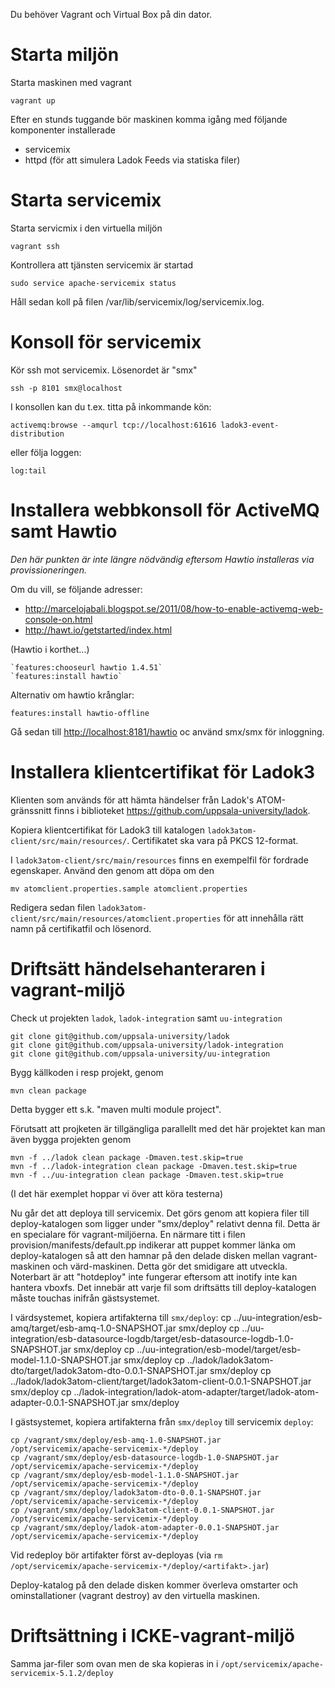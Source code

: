 Du behöver Vagrant och Virtual Box på din dator.

Starta miljön
=============

Starta maskinen med vagrant

    vagrant up

Efter en stunds tuggande bör maskinen komma igång med följande komponenter installerade

* servicemix
* httpd (för att simulera Ladok Feeds via statiska filer)

Starta servicemix
=================

Starta servicmix i den virtuella miljön

    vagrant ssh

Kontrollera att tjänsten servicemix är startad

    sudo service apache-servicemix status

Håll sedan koll på filen /var/lib/servicemix/log/servicemix.log.

Konsoll för servicemix
======================
Kör ssh mot servicemix. Lösenordet är "smx"

    ssh -p 8101 smx@localhost

I konsollen kan du t.ex. titta på inkommande kön:

    activemq:browse --amqurl tcp://localhost:61616 ladok3-event-distribution

eller följa loggen:

    log:tail


Installera webbkonsoll för ActiveMQ samt Hawtio
===============================================
*Den här punkten är inte längre nödvändig eftersom Hawtio installeras via provissioneringen.*

Om du vill, se följande adresser:

* <http://marcelojabali.blogspot.se/2011/08/how-to-enable-activemq-web-console-on.html>
* <http://hawt.io/getstarted/index.html>

(Hawtio i korthet...)

	`features:chooseurl hawtio 1.4.51`
	`features:install hawtio`

Alternativ om hawtio krånglar:

    features:install hawtio-offline

Gå sedan till <http://localhost:8181/hawtio> oc använd smx/smx för inloggning.

Installera klientcertifikat för Ladok3
======================================
Klienten som används för att hämta händelser från Ladok's ATOM-gränssnitt finns i biblioteket <https://github.com/uppsala-university/ladok>.

Kopiera klientcertifikat för Ladok3 till katalogen `ladok3atom-client/src/main/resources/`. Certifikatet ska vara på PKCS 12-format.

I `ladok3atom-client/src/main/resources` finns en exempelfil för fordrade egenskaper. Använd den genom att döpa om den

    mv atomclient.properties.sample atomclient.properties

Redigera sedan filen `ladok3atom-client/src/main/resources/atomclient.properties` för att innehålla rätt namn på certifikatfil och lösenord.

Driftsätt händelsehanteraren i vagrant-miljö
============================================
Check ut projekten `ladok`, `ladok-integration` samt `uu-integration` 

    git clone git@github.com/uppsala-university/ladok
    git clone git@github.com/uppsala-university/ladok-integration
    git clone git@github.com/uppsala-university/uu-integration

Bygg källkoden i resp projekt, genom

    mvn clean package

Detta bygger ett s.k. "maven multi module project".

Förutsatt att projketen är tillgängliga parallellt med det här projektet kan man även bygga projekten genom

    mvn -f ../ladok clean package -Dmaven.test.skip=true
    mvn -f ../ladok-integration clean package -Dmaven.test.skip=true
    mvn -f ../uu-integration clean package -Dmaven.test.skip=true

(I det här exemplet hoppar vi över att köra testerna)

Nu går det att deploya till servicemix. Det görs genom att kopiera filer till deploy-katalogen som
ligger under "smx/deploy" relativt denna fil. Detta är en specialare för vagrant-miljöerna. En närmare
titt i filen provision/manifests/default.pp indikerar att puppet kommer länka om deploy-katalogen så
att den hamnar på den delade disken mellan vagrant-maskinen och värd-maskinen. Detta gör det smidigare
att utveckla. Noterbart är att "hotdeploy" inte fungerar eftersom att inotify inte kan hantera vboxfs.
Det innebär att varje fil som driftsätts till deploy-katalogen måste touchas inifrån gästsystemet.


I värdsystemet, kopiera artifakterna till `smx/deploy`:
    cp ../uu-integration/esb-amq/target/esb-amq-1.0-SNAPSHOT.jar smx/deploy
    cp ../uu-integration/esb-datasource-logdb/target/esb-datasource-logdb-1.0-SNAPSHOT.jar smx/deploy
    cp ../uu-integration/esb-model/target/esb-model-1.1.0-SNAPSHOT.jar smx/deploy
    cp ../ladok/ladok3atom-dto/target/ladok3atom-dto-0.0.1-SNAPSHOT.jar smx/deploy
    cp ../ladok/ladok3atom-client/target/ladok3atom-client-0.0.1-SNAPSHOT.jar smx/deploy
    cp ../ladok-integration/ladok-atom-adapter/target/ladok-atom-adapter-0.0.1-SNAPSHOT.jar smx/deploy

I gästsystemet, kopiera artifakterna från `smx/deploy` till servicemix `deploy`:

	cp /vagrant/smx/deploy/esb-amq-1.0-SNAPSHOT.jar /opt/servicemix/apache-servicemix-*/deploy
    cp /vagrant/smx/deploy/esb-datasource-logdb-1.0-SNAPSHOT.jar /opt/servicemix/apache-servicemix-*/deploy
    cp /vagrant/smx/deploy/esb-model-1.1.0-SNAPSHOT.jar /opt/servicemix/apache-servicemix-*/deploy
    cp /vagrant/smx/deploy/ladok3atom-dto-0.0.1-SNAPSHOT.jar /opt/servicemix/apache-servicemix-*/deploy
    cp /vagrant/smx/deploy/ladok3atom-client-0.0.1-SNAPSHOT.jar /opt/servicemix/apache-servicemix-*/deploy
    cp /vagrant/smx/deploy/ladok-atom-adapter-0.0.1-SNAPSHOT.jar /opt/servicemix/apache-servicemix-*/deploy

Vid redeploy bör artifakter först av-deployas (via `rm  /opt/servicemix/apache-servicemix-*/deploy/<artifakt>.jar`)

Deploy-katalog på den delade disken kommer överleva omstarter och ominstallationer (vagrant destroy) av den virtuella maskinen.

Driftsättning i ICKE-vagrant-miljö
========================================

Samma jar-filer som ovan men de ska kopieras in i `/opt/servicemix/apache-servicemix-5.1.2/deploy`
